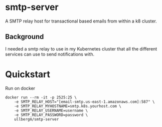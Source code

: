 # smtp-server
A SMTP relay host for transactional based emails from within a k8 cluster.
 
## Background
I needed a smtp relay to use in my Kubernetes cluster that all the different services can use to send notifications with.

# Quickstart
Run on docker
```
docker run --rm -it -p 2525:25 \
	-e SMTP_RELAY_HOST="[email-smtp.us-east-1.amazonaws.com]:587" \
	-e SMTP_RELAY_MYHOSTNAME=smtp.k8s.yourhost.com \
	-e SMTP_RELAY_USERNAME=username \
	-e SMTP_RELAY_PASSWORD=password \
	ullbergm/smtp-server
```
